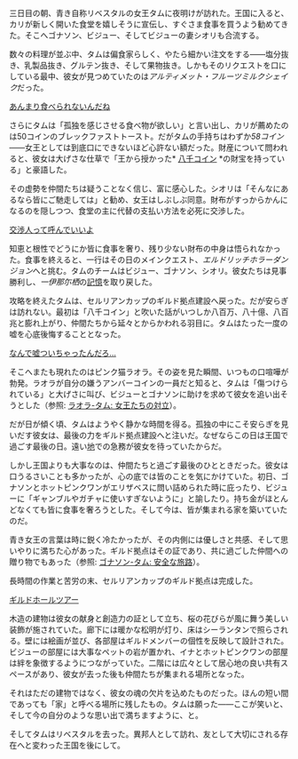 <!-- title: タム・ガンドル -->
<!-- status: 生存 -->

三日目の朝、青き自称リベスタルの女王タムに夜明けが訪れた。王国に入ると、カリが新しく開いた食堂を嬉しそうに宣伝し、すぐさま食事を買うよう勧めてきた。そこへゴナソン、ビジュー、そしてビジューの妻シオリも合流する。

数々の料理が並ぶ中、タムは偏食家らしく、やたら細かい注文をする――塩分抜き、乳製品抜き、グルテン抜き、そして果物抜き。しかもそのリクエストを口にしている最中、彼女が見つめていたのは*アルティメット・フルーツミルクシェイク*だった。

[あんまり食べられないんだね](#embed:https://www.youtube.com/live/JcRcTRedS_8?feature=shared&t=857)

さらにタムは「孤独を感じさせる食べ物が欲しい」と言い出し、カリが薦めたのは50コインのブレックファストトースト。だがタムの手持ちはわずか*58コイン*――女王としては到底口にできないほど心許ない額だった。財産について問われると、彼女は大げさな仕草で「王から授かった* [八千コイン](https://www.youtube.com/live/JcRcTRedS_8?feature=shared&t=945) *の財宝を持っている」と豪語した。

その虚勢を仲間たちは疑うことなく信じ、富に感心した。シオリは「そんなにあるなら皆にご馳走しては」と勧め、女王はしぶしぶ同意。財布がすっからかんになるのを隠しつつ、食堂の主に代替の支払い方法を必死に交渉した。

[交渉人って呼んでいいよ](#embed:https://www.youtube.com/live/JcRcTRedS_8?si=cZLEVV6TMpfpT6pL&start=1631)

知恵と根性でどうにか皆に食事を奢り、残り少ない財布の中身は悟られなかった。食事を終えると、一行はその日のメインクエスト、*エルドリッチホラーダンジョン*へと挑む。タムのチームはビジュー、ゴナソン、シオリ。彼女たちは見事勝利し、*一伊那尓栖*の[記憶](https://www.youtube.com/live/JcRcTRedS_8?feature=shared&t=2670)を取り戻した。

攻略を終えたタムは、セルリアンカップのギルド拠点建設へ戻った。だが安らぎは訪れない。最初は「八千コイン」と吹いた話がいつしか八百万、八十億、八百兆と膨れ上がり、仲間たちから延々とからかわれる羽目に。タムはたった一度の嘘を心底後悔することとなった。

[なんで嘘ついちゃったんだろ…](#embed:https://www.youtube.com/live/JcRcTRedS_8?feature=shared&t=4242)

そこへまたも現れたのはピンク猫ラオラ。その姿を見た瞬間、いつもの口喧嘩が勃発。ラオラが自分の嫌うアンバーコインの一員だと知ると、タムは「傷つけられている」と大げさに叫び、ビジューとゴナソンに助けを求めて彼女を追い出そうとした（参照: [ラオラ-タム: 女王たちの対立](#edge:raora-kronii)）。

だが日が傾く頃、タムはようやく静かな時間を得る。孤独の中にこそ安らぎを見いだす彼女は、最後の力をギルド拠点建設へと注いだ。なぜならこの日は王国で過ごす最後の日。遠い[地](https://www.youtube.com/live/JcRcTRedS_8?feature=shared&t=12460)での急務が彼女を待っていたからだ。

しかし王国よりも大事なのは、仲間たちと過ごす最後のひとときだった。彼女は口うるさいことも多かったが、心の底では皆のことを気にかけていた。初日、ゴナソンとホットピンクワンがエリザベスに問い詰められた時に庇ったり、ビジューに「ギャンブルやガチャに使いすぎないように」と諭したり。持ち金がほとんどなくても皆に食事を奢ろうとした。そして今は、皆が集まれる家を築いていたのだ。

青き女王の言葉は時に鋭く冷たかったが、その内側には優しさと共感、そして思いやりに満ちた心があった。ギルド拠点はその証であり、共に過ごした仲間への贈り物でもあった（参照: [ゴナソン-タム: 安全な旅路](#edge:gigi-kronii)）。

長時間の作業と苦労の末、セルリアンカップのギルド拠点は完成した。

[ギルドホールツアー](#embed:https://www.youtube.com/live/JcRcTRedS_8?si=BpLFAukBwLvo_GEc&start=19012)

木造の建物は彼女の献身と創造力の証として立ち、桜の花びらが風に舞う美しい装飾が施されていた。廊下には暖かな松明が灯り、床はシーランタンで照らされる。壁には絵画が並び、各部屋はギルドメンバーの個性を反映して設計された。ビジューの部屋には大事なペットの岩が置かれ、イナとホットピンクワンの部屋は絆を象徴するようにつながっていた。二階には広々として居心地の良い共有スペースがあり、彼女が去った後も仲間たちが集まれる場所となった。

それはただの建物ではなく、彼女の魂の欠片を込めたものだった。ほんの短い間であっても「家」と呼べる場所に残したもの。タムは願った――ここが笑いと、そして今の自分のような思い出で満ちますように、と。

そしてタムはリベスタルを去った。異邦人として訪れ、友として大切にされる存在へと変わった王国を後にして。
